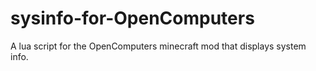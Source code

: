 # sysinfo-for-OpenComputers
A lua script for the OpenComputers minecraft mod that displays system info.

